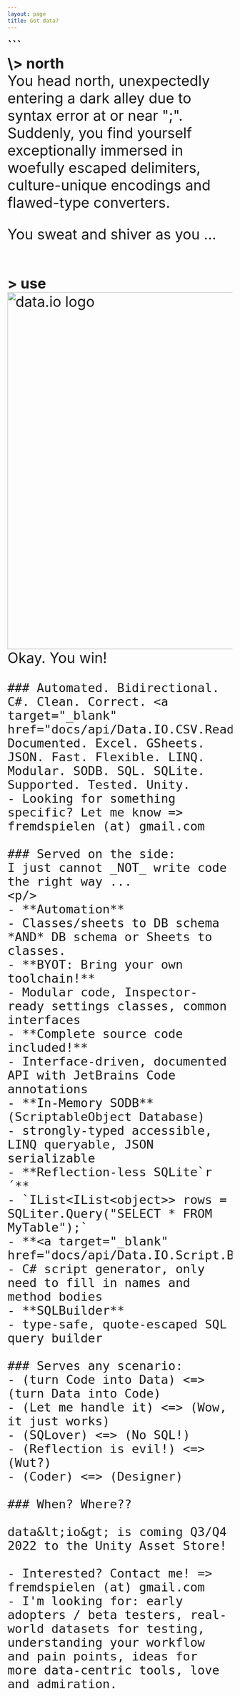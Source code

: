 ```yaml
---
layout: page
title: Got data?
---
```

<font size=6px>
```<br/>
<strong>\> north</strong><br/>
You head north, unexpectedly entering a dark alley due to syntax error at or near ";". Suddenly,
you find yourself exceptionally immersed in woefully escaped delimiters, culture-unique 
encodings and flawed-type converters.

You sweat and shiver as you ...<br/><br/>

  <strong>\> use</strong><br/>
<img src="/data.io-home/assets/data.io-banner-transparent-cropped.png" alt="data.io logo" width="800"/>
Okay. You win!&nbsp;
  ```</font>
### Automated. Bidirectional. C#. Clean. Correct. <a target="_blank" href="docs/api/Data.IO.CSV.Reader.CSVReader.html">CSV</a>. Documented. Excel. GSheets. JSON. Fast. Flexible. LINQ. Modular. SODB. SQL. SQLite. Supported. Tested. Unity.
- Looking for something specific? Let me know => fremdspielen (at) gmail.com

### Served on the side:
I just cannot _NOT_ write code the right way ...
<p/>
- **Automation**
  - Classes/sheets to DB schema *AND* DB schema or Sheets to classes.
- **BYOT: Bring your own toolchain!**
  - Modular code, Inspector-ready settings classes, common interfaces
- **Complete source code included!**
  - Interface-driven, documented API with JetBrains Code annotations
- **In-Memory SODB** (ScriptableObject Database)
  - strongly-typed accessible, LINQ queryable, JSON serializable
- **Reflection-less SQLite`r´**
  - `IList<IList<object>> rows = SQLiter.Query("SELECT * FROM MyTable");`
- **<a target="_blank" href="docs/api/Data.IO.Script.Builder.ScriptBuilder.html">ScriptBuilder</a>**
  - C# script generator, only need to fill in names and method bodies
- **SQLBuilder**
  - type-safe, quote-escaped SQL query builder

### Serves any scenario: 
- (turn Code into Data) <=> (turn Data into Code)
- (Let me handle it) <=> (Wow, it just works)
- (SQLover) <=> (No SQL!)
- (Reflection is evil!) <=> (Wut?)
- (Coder) <=> (Designer)

### When? Where??

data&lt;io&gt; is coming Q3/Q4 2022 to the Unity Asset Store!

- Interested? Contact me! => fremdspielen (at) gmail.com
- I'm looking for: early adopters / beta testers, real-world datasets for testing, understanding your workflow and pain points, ideas for more data-centric tools, love and admiration.
